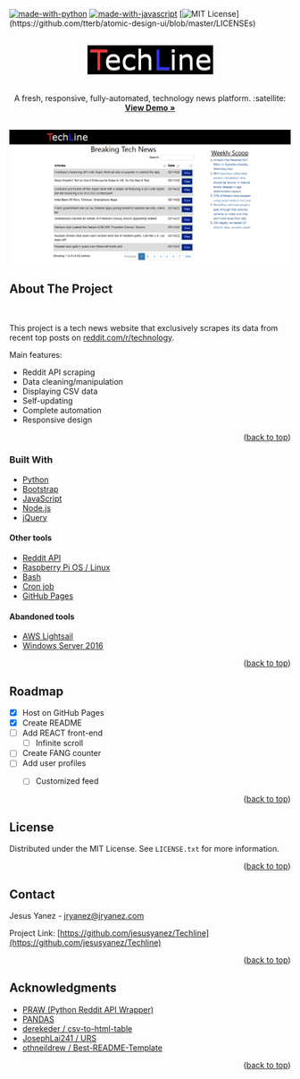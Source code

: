 <div id="top"></div>




<!-- PROJECT SHIELDS -->
<!--
*** I'm using markdown "reference style" links for readability.
*** Reference links are enclosed in brackets [ ] instead of parentheses ( ).
*** See the bottom of this document for the declaration of the reference variables
*** for contributors-url, forks-url, etc. This is an optional, concise syntax you may use.
*** https://www.markdownguide.org/basic-syntax/#reference-style-links
-->

[![made-with-python](https://img.shields.io/badge/Made%20with-Python-1f425f.svg)](https://www.python.org/) [![made-with-javascript](https://img.shields.io/badge/Made%20with-JavaScript-1f425f.svg)](https://www.javascript.com) [![MIT License](https://img.shields.io/apm/l/atomic-design-ui.svg?)](https://github.com/tterb/atomic-design-ui/blob/master/LICENSEs)

<!-- PROJECT LOGO -->
<br />
<div align="center">
  <a href="https://github.com/jesusyanez/Techline">
    <img src="images/techline.png" alt="Logo" width="225" height="52">
  </a>

  <br />
  <br />

  <p align="center">
  A fresh, responsive, fully-automated, technology news platform. :satellite:
    <br />
    <a href="https://jesusyanez.github.io/Techline/"><strong>View Demo »</strong></a>
    <br />
    <br />
  </p>
</div>

<div align="center">
  <a href="https://jesusyanez.github.io/Techline/">
    <img src="images/techline_screenshot.png" alt="Product Screenshot">
  </a>
</div>


<!-- ABOUT THE PROJECT -->
## About The Project



</br>

This project is a tech news website that exclusively scrapes its data from recent top posts on <a href="https://reddit.com/r/technology/">reddit.com/r/technology</a>.

Main features:
* Reddit API scraping
* Data cleaning/manipulation
* Displaying CSV data
* Self-updating
* Complete automation
* Responsive design



<p align="right">(<a href="#top">back to top</a>)</p>



### Built With



* [Python](https://www.python.org/)
* [Bootstrap](https://getbootstrap.com)
* [JavaScript](https://www.javascript.com/)
* [Node.js](https://nodejs.org/)
* [jQuery](https://jquery.com/)


#### Other tools
* [Reddit API](https://www.reddit.com/dev/api/)
* [Raspberry Pi OS / Linux](https://www.raspberrypi.com/software/)
 * [Bash](https://www.gnu.org/software/bash/)
 * [Cron job](https://en.wikipedia.org/wiki/Cron)
* [GitHub Pages](https://pages.github.com/)



#### Abandoned tools
* [AWS Lightsail](https://aws.amazon.com/lightsail/)
 * [Windows Server 2016](https://www.microsoft.com/en-us/windows-server)

<p align="right">(<a href="#top">back to top</a>)</p>




<!-- ROADMAP -->
## Roadmap

- [x] Host on GitHub Pages
- [x] Create README
- [ ] Add REACT front-end
  - [ ] Infinite scroll
- [ ] Create FANG counter
- [ ] Add user profiles
  - [ ] Customized feed


<p align="right">(<a href="#top">back to top</a>)</p>


<!-- LICENSE -->
## License

Distributed under the MIT License. See `LICENSE.txt` for more information.

<p align="right">(<a href="#top">back to top</a>)</p>



<!-- CONTACT -->
## Contact

Jesus Yanez - jryanez@jryanez.com

Project Link: [https://github.com/jesusyanez/Techline](https://github.com/jesusyanez/Techline)

<p align="right">(<a href="#top">back to top</a>)</p>



<!-- ACKNOWLEDGMENTS -->
## Acknowledgments


* [PRAW  (Python Reddit API Wrapper)](https://praw.readthedocs.io/en/stable/)
* [PANDAS](https://pandas.pydata.org/)
* [ derekeder / csv-to-html-table ](https://github.com/derekeder/csv-to-html-table)
* [ JosephLai241 /
URS](https://github.com/JosephLai241/URS)
* [ othneildrew /
Best-README-Template ](https://github.com/othneildrew/Best-README-Template)


<p align="right">(<a href="#top">back to top</a>)</p>
